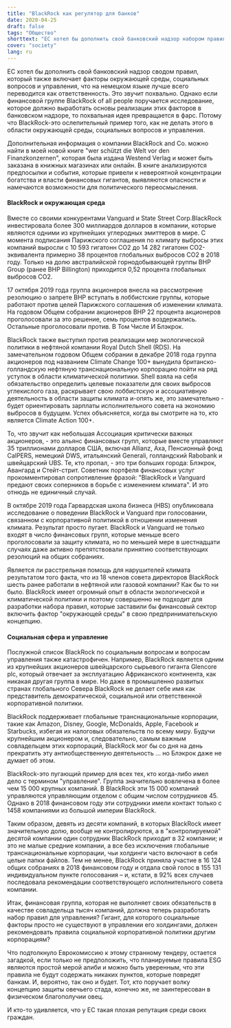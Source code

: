 ```yaml
---
title: "BlackRock как регулятор для банков"
date: 2020-04-25
draft: false
tags: "Общество"
shorttext: "ЕС хотел бы дополнить свой банковский надзор набором правил, который также включает экологические, социальные и управленческие факторы, которые лучше всего можно перевести на ответственность на немецком языке."
cover: "society"
lang: ru
---
```


ЕС хотел бы дополнить свой банковский надзор сводом правил, который также включает факторы окружающей среды, социальных вопросов и управления, что на немецком языке лучше всего переводится как ответственность. Это звучит похвально. Однако если финансовой группе BlackRock of all people поручается исследование, которое должно выработать основы реализации этих факторов в банковском надзоре, то похвальная идея превращается в фарс. Потому что BlackRock-это ослепительный пример того, как не делать этого в области окружающей среды, социальных вопросов и управления.

Дополнительная информация о компании BlackRock and Co. можно найти в моей новой книге "wer schützt die Welt vor den Finanzkonzernen", которая была издана Westend Verlag и может быть заказана в книжных магазинах или онлайн. В книге анализируются предпосылки и события, которые привели к невероятной концентрации богатства и власти финансовых гигантов, выявляются опасности и намечаются возможности для политического переосмысления.

#### BlackRock и окружающая среда

Вместе со своими конкурентами Vanguard и State Street Corp.BlackRock инвестировала более 300 миллиардов долларов в компании, которые являются одними из крупнейших углеродных эмиттеров в мире. С момента подписания Парижского соглашения по климату выбросы этих компаний выросли с 10 593 гигатонн CO2 до 14 282 гигатонн CO2-эквивалента примерно 38 процентов глобальных выбросов CO2 в 2018 году. Только на долю австралийской горнодобывающей группы BHP Group (ранее BHP Billington) приходится 0,52 процента глобальных выбросов CO2.

17 октября 2019 года группа акционеров внесла на рассмотрение резолюцию о запрете BHP вступать в лоббистские группы, которые работают против целей Парижского соглашения об изменении климата. На годовом Общем собрании акционеров BHP 22 процента акционеров проголосовали за это решение, семь процентов воздержались. Остальные проголосовали против. В Том Числе И Блэкрок.

BlackRock также выступил против реализации мер экологической политики в нефтяной компании Royal Dutch Shell (RDS). На замечательном годовом Общем собрании в декабре 2018 года группа акционеров под названием Climate Change 100+ вынудила британско-голландскую нефтяную транснациональную корпорацию пойти на ряд уступок в области климатической политики. Shell взяла на себя обязательство определить целевые показатели для своих выбросов углекислого газа, раскрывает свою лоббистскую и ассоциативную деятельность в области защиты климата и-опять же, это замечательно - будет ориентировать зарплаты исполнительного совета на экономию выбросов в будущем. Успех объясняется, когда вы смотрите на то, кто является Climate Action 100+.

То, что звучит как небольшая Ассоциация критически важных акционеров, - это альянс финансовых групп, которые вместе управляют 35 триллионами долларов США, включая Allianz, Axa, Пенсионный фонд CalPERS, немецкий DWS, итальянский Generali, голландский Rabobank и швейцарский UBS. Те, кто пропал, - это три больших города: Блэкрок, Авангард и Стейт-стрит. Советник портфеля финансовых услуг прокомментировал сопротивление фразой: "BlackRock и Vanguard предают своих соперников в борьбе с изменением климата". И это отнюдь не единичный случай.

В октябре 2019 года Гарвардская школа бизнеса (HBS) опубликовала исследование о поведении BlackRock и Vanguard при голосовании, связанном с корпоративной политикой в отношении изменения климата. Результат просто пугает. BlackRock и Vanguard не только входят в число финансовых групп, которые меньше всего проголосовали за защиту климата, но по меньшей мере в шестнадцати случаях даже активно препятствовали принятию соответствующих резолюций на общих собраниях.

Является ли расстрельная помощь для нарушителей климата результатом того факта, что из 18 членов совета директоров BlackRock шесть ранее работали в нефтяной или газовой компании? Как бы то ни было. BlackRock имеет огромный опыт в области экологической и климатической политики и поэтому совершенно не подходит для разработки набора правил, которые заставили бы финансовый сектор включить фактор "окружающей среды" в свою предпринимательскую концепцию.

#### Социальная сфера и управление

Послужной список BlackRock по социальным вопросам и вопросам управления также катастрофичен. Например, BlackRock является одним из крупнейших акционеров швейцарского сырьевого гиганта Glencore plc, который отвечает за эксплуатацию Африканского континента, как никакая другая группа в мире. Но даже в промышленно развитых странах глобального Севера BlackRock не делает себе имя как представитель демократической, социальной или ответственной корпоративной политики.

BlackRock поддерживает глобальные транснациональные корпорации, такие как Amazon, Disney, Google, McDonalds, Apple, Facebook и Starbucks, избегая их налоговых обязательств по всему миру. Будучи крупнейшим акционером и, следовательно, самым важным совладельцем этих корпораций, BlackRock мог бы со дня на день прекратить эту антиобщественную деятельность ... но Блэкрок даже не думает об этом.

BlackRock-это пугающий пример для всех тех, кто когда-либо имел дело с термином "управление". Группа значительно вовлечена в более чем 15 000 крупных компаний. В BlackRock эти 15 000 компаний управляются управляющим отделом с общим числом сотрудников 45. Однако в 2018 финансовом году эти сотрудники имели контакт только с 1458 компаниями из большой империи BlackRock.

Таким образом, девять из десяти компаний, в которых BlackRock имеет значительную долю, вообще не контролируются, а в "контролируемой" десятой компании один сотрудник BlackRock приходит в 32 компании; и это не малые средние компании, а все без исключения глобальные транснациональные корпорации, чьи холдинги часто включают в себя целые папки файлов. Тем не менее, BlackRock приняла участие в 16 124 общих собраниях в 2018 финансовом году и отдала свой голос в 155 131 индивидуальном пункте голосования – и, кстати, в 92% всех случаев последовала рекомендации соответствующего исполнительного совета компании.

Итак, финансовая группа, которая не выполняет своих обязательств в качестве совладельца тысяч компаний, должна теперь разработать набор правил для управления? Гигант, для которого социальные факторы просто не существуют в управлении его холдингами, должен рекомендовать правила социальной корпоративной политики другим корпорациям?

Что подтолкнуло Еврокомиссию к этому странному тендеру, остается загадкой, если только не предположить, что планируемые правила ESG являются простой мерой алиби и можно быть уверенным, что эти правила не будут содержать никаких пунктов, которые повредят банкам. И, вероятно, так оно и будет. Тот, кто поручает волку концепцию защиты овечьего стада, конечно же, не заинтересован в физическом благополучии овец.

И кто-то удивляется, что у ЕС такая плохая репутация среди своих граждан.
